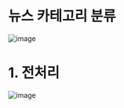 # 뉴스 카테고리 분류
![image](https://github.com/gunheee-leee/Baf_News_Category_Classification/assets/143998370/fcecd4b4-894f-4080-a54e-3c2b2a714042)

# 1. 전처리
   ![image](https://github.com/gunheee-leee/Baf_News_Category_Classification/assets/143998370/2abeeb77-f1b0-4763-bc2d-98969a126efa)
